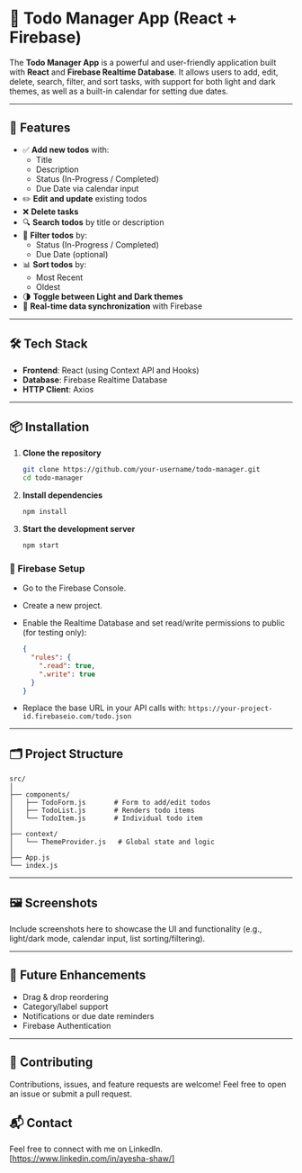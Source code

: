 # 📝 Todo Manager App (React + Firebase)

The **Todo Manager App** is a powerful and user-friendly application built with **React** and **Firebase Realtime Database**. It allows users to add, edit, delete, search, filter, and sort tasks, with support for both light and dark themes, as well as a built-in calendar for setting due dates.

---

## 🚀 Features

- ✅ **Add new todos** with:
  - Title
  - Description
  - Status (In-Progress / Completed)
  - Due Date via calendar input
- ✏️ **Edit and update** existing todos
- ❌ **Delete tasks**
- 🔍 **Search todos** by title or description
- 🎯 **Filter todos** by:
  - Status (In-Progress / Completed)
  - Due Date (optional)
- 📊 **Sort todos** by:
  - Most Recent
  - Oldest
- 🌗 **Toggle between Light and Dark themes**
- 🔄 **Real-time data synchronization** with Firebase

---

## 🛠️ Tech Stack

- **Frontend**: React (using Context API and Hooks)
- **Database**: Firebase Realtime Database
- **HTTP Client**: Axios

---

## 📦 Installation

1. **Clone the repository**
   ```bash
   git clone https://github.com/your-username/todo-manager.git
   cd todo-manager
   ```

2. **Install dependencies**
   ```bash
   npm install
   ```

3. **Start the development server**
   ```bash
   npm start
   ```

### 🔧 Firebase Setup

- Go to the Firebase Console.
- Create a new project.
- Enable the Realtime Database and set read/write permissions to public (for testing only):
   ```json
   {
     "rules": {
       ".read": true,
       ".write": true
     }
   }
   ```

- Replace the base URL in your API calls with: `https://your-project-id.firebaseio.com/todo.json`

---

## 🗂️ Project Structure

```
src/
│
├── components/
│   ├── TodoForm.js       # Form to add/edit todos
│   ├── TodoList.js       # Renders todo items
│   └── TodoItem.js       # Individual todo item
│
├── context/
│   └── ThemeProvider.js   # Global state and logic
│
├── App.js
└── index.js
```

---

## 🖼️ Screenshots

Include screenshots here to showcase the UI and functionality (e.g., light/dark mode, calendar input, list sorting/filtering).

---

## 📌 Future Enhancements

- Drag & drop reordering
- Category/label support
- Notifications or due date reminders
- Firebase Authentication

---

## 🙌 Contributing

Contributions, issues, and feature requests are welcome! Feel free to open an issue or submit a pull request.


## 📬 Contact
Feel free to connect with me on LinkedIn. [https://www.linkedin.com/in/ayesha-shaw/]
